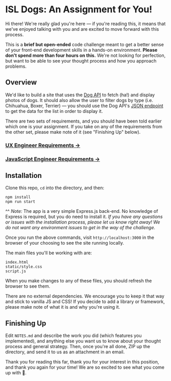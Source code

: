 # ISL Dogs: An Assignment for You!

Hi there! We're really glad you're here &mdash; if you're reading this, it means that we've enjoyed talking with you and are excited to move forward with this process.

This is a **brief but open-ended** code challenge meant to get a better sense of your front-end development skills in a hands-on environment. **Please don't spend more than four hours on this.** We're not looking for perfection, but want to be able to see your thought process and how you approach problems.

## Overview

We'd like to build a site that uses the [Dog API](https://dog.ceo/dog-api/) to fetch (ha!) and display photos of dogs. It should also allow the user to filter dogs by type (i.e. Chihuahua, Boxer, Terrier) &mdash; you should use the Dog API's [JSON endpoint](https://dog.ceo/dog-api/documentation/) to get the data for the list in order to display it.

There are two sets of requirements, and you should have been told earlier which one is your assignment. If you take on any of the requirements from the other set, please make note of it (see "Finishing Up" below).

### [UX Engineer Requirements &rarr;](UX-Engineer-Requirements.md)

### [JavaScript Engineer Requirements &rarr;](JS-Engineer-Requirements.md)

## Installation

Clone this repo, `cd` into the directory, and then:

```
npm install
npm run start
```

^^ _Note:_ The app is a very simple Express.js back-end. No knowledge of Express is required, but you do need to install it. _If you have any questions or issues with the installation process, please let us know right away! We do not want any environment issues to get in the way of the challenge._

Once you run the above commands, visit `http://localhost:3000` in the browser of your choosing to see the site running locally.

The main files you'll be working with are:

```
index.html
static/style.css
script.js
```

When you make changes to any of these files, you should refresh the browser to see them.

There are no external dependencies. We encourage you to keep it that way and stick to vanilla JS and CSS! If you decide to add a library or framework, please make note of what it is and why you're using it.

## Finishing Up

Edit `NOTES.md` and describe the work you did (which features you implemented), and anything else you want us to know about your thought process and general strategy. Then, once you're all done, ZIP up the directory, and send it to us as an attachment in an email.

Thank you for reading this far, thank you for your interest in this position, and thank you again for your time! We are so excited to see what you come up with 🌱.
